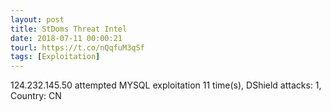 ```yaml
---
layout: post
title: StDoms Threat Intel
date: 2018-07-11 00:00:21
tourl: https://t.co/nQqfuM3qSf
tags: [Exploitation]
---
```

124.232.145.50 attempted MYSQL exploitation 11 time(s), DShield attacks: 1, Country: CN